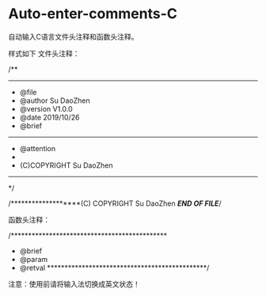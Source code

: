 # Auto-enter-comments-C
自动输入C语言文件头注释和函数头注释。

样式如下
文件头注释：

/**
  ******************************************************************************
  * @file  
  * @author  Su DaoZhen
  * @version  V1.0.0 
  * @date  2019/10/26
  * @brief  
  ******************************************************************************
  * @attention
  * 
  * (C)COPYRIGHT Su DaoZhen
  ******************************************************************************
*/





/*******************(C) COPYRIGHT Su DaoZhen *********END OF FILE*********/

函数头注释：

/*********************************************
* @brief  
* @param  
* @retval 
**********************************************/

注意：使用前请将输入法切换成英文状态！
